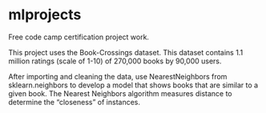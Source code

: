 # mlprojects
Free code camp certification project work.

This project uses the Book-Crossings dataset. 
This dataset contains 1.1 million ratings (scale of 1-10) of 270,000 books by 90,000 users.

After importing and cleaning the data, use NearestNeighbors from sklearn.neighbors to develop a model
that shows books that are similar to a given book. The Nearest Neighbors algorithm measures distance
to determine the “closeness” of instances.
